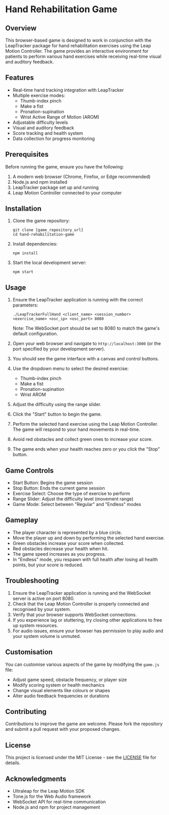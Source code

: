 # Hand Rehabilitation Game

## Overview

This browser-based game is designed to work in conjunction with the LeapTracker package for hand rehabilitation exercises using the Leap Motion Controller. The game provides an interactive environment for patients to perform various hand exercises while receiving real-time visual and auditory feedback.

## Features

- Real-time hand tracking integration with LeapTracker
- Multiple exercise modes:
  - Thumb-index pinch
  - Make a fist
  - Pronation-supination
  - Wrist Active Range of Motion (AROM)
- Adjustable difficulty levels
- Visual and auditory feedback
- Score tracking and health system
- Data collection for progress monitoring

## Prerequisites

Before running the game, ensure you have the following:

1. A modern web browser (Chrome, Firefox, or Edge recommended)
2. Node.js and npm installed
3. LeapTracker package set up and running
4. Leap Motion Controller connected to your computer

## Installation

1. Clone the game repository:
   ```
   git clone [game_repository_url]
   cd hand-rehabilitation-game
   ```

2. Install dependencies:
   ```
   npm install
   ```

3. Start the local development server:
   ```
   npm start
   ```

## Usage

1. Ensure the LeapTracker application is running with the correct parameters:
   ```
   ./LeapTrackerFullHand <client_name> <session_number> <exercise_name> <osc_ip> <osc_port> 8080
   ```
   Note: The WebSocket port should be set to 8080 to match the game's default configuration.

2. Open your web browser and navigate to `http://localhost:3000` (or the port specified by your development server).

3. You should see the game interface with a canvas and control buttons.

4. Use the dropdown menu to select the desired exercise:
   - Thumb-index pinch
   - Make a fist
   - Pronation-supination
   - Wrist AROM

5. Adjust the difficulty using the range slider.

6. Click the "Start" button to begin the game.

7. Perform the selected hand exercise using the Leap Motion Controller. The game will respond to your hand movements in real-time.

8. Avoid red obstacles and collect green ones to increase your score.

9. The game ends when your health reaches zero or you click the "Stop" button.

## Game Controls

- Start Button: Begins the game session
- Stop Button: Ends the current game session
- Exercise Select: Choose the type of exercise to perform
- Range Slider: Adjust the difficulty level (movement range)
- Game Mode: Select between "Regular" and "Endless" modes

## Gameplay

- The player character is represented by a blue circle.
- Move the player up and down by performing the selected hand exercise.
- Green obstacles increase your score when collected.
- Red obstacles decrease your health when hit.
- The game speed increases as you progress.
- In "Endless" mode, you respawn with full health after losing all health points, but your score is reduced.

## Troubleshooting

1. Ensure the LeapTracker application is running and the WebSocket server is active on port 8080.
2. Check that the Leap Motion Controller is properly connected and recognised by your system.
3. Verify that your browser supports WebSocket connections.
4. If you experience lag or stuttering, try closing other applications to free up system resources.
5. For audio issues, ensure your browser has permission to play audio and your system volume is unmuted.

## Customisation

You can customise various aspects of the game by modifying the `game.js` file:

- Adjust game speed, obstacle frequency, or player size
- Modify scoring system or health mechanics
- Change visual elements like colours or shapes
- Alter audio feedback frequencies or durations

## Contributing

Contributions to improve the game are welcome. Please fork the repository and submit a pull request with your proposed changes.

## License
This project is licensed under the MIT License - see the [LICENSE](LICENSE) file for details.

## Acknowledgments

- Ultraleap for the Leap Motion SDK
- Tone.js for the Web Audio framework
- WebSocket API for real-time communication
- Node.js and npm for project management



